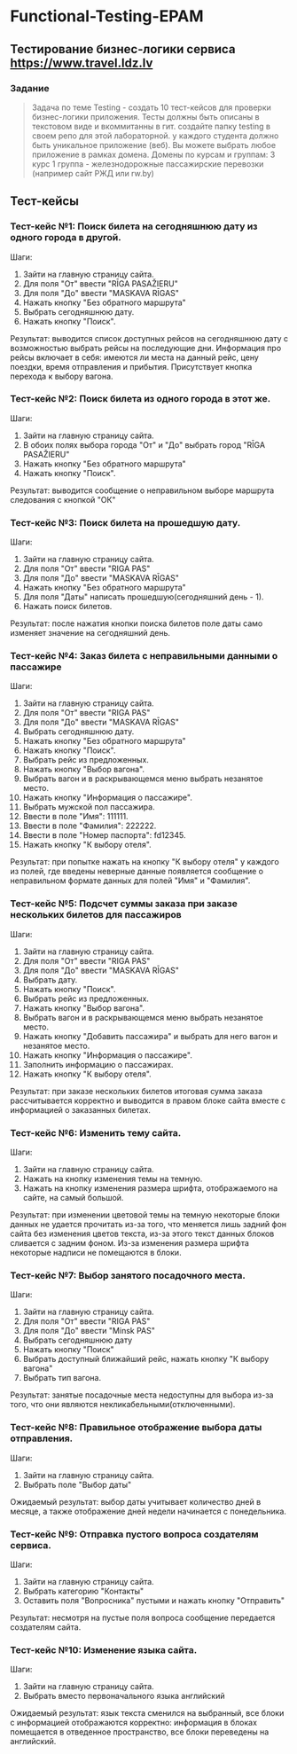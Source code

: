 # Functional-Testing-EPAM
## Тестирование бизнес-логики сервиса https://www.travel.ldz.lv
### Задание
>Задача по теме Testing - создать 10 тест-кейсов для проверки бизнес-логики приложения. Тесты должны быть описаны в текстовом виде и вкоммитанны в гит. создайте папку testing в своем репо для этой лабораторной. у каждого студента должно быть уникальное приложение (веб). Вы можете выбрать любое приложение в рамках домена. Домены по курсам и группам: 3 курс 1 группа - железнодорожные пассажирские перевозки (например сайт РЖД или rw.by)
## Тест-кейсы
### Тест-кейс №1: Поиск билета на сегодняшнюю дату из одного города в другой.
Шаги:
1.  Зайти на главную страницу сайта.
2.  Для поля "От" ввести "RĪGA PASAŽIERU"
3.  Для поля "До" ввести "MASKAVA RĪGAS"
4.  Нажать кнопку "Без обратного маршрута"
5.  Выбрать сегодняшнюю дату.
6.  Нажать кнопку "Поиск".

Результат: выводится список доступных рейсов на сегодняшнюю дату с возможностью выбрать рейсы на последующие дни. Информация про рейсы включает в себя: имеются ли места на данный рейс, цену поездки, время отправления и прибытия. Присутствует кнопка перехода к выбору вагона.

### Тест-кейс №2: Поиск билета из одного города в этот же.
Шаги:
1.  Зайти на главную страницу сайта.
2.  В обоих полях выбора города "От" и "До" выбрать город "RĪGA PASAŽIERU"
3.  Нажать кнопку "Без обратного маршрута"
4.  Нажать кнопку "Поиск".

Результат: выводится сообщение о неправильном выборе маршрута следования с кнопкой "ОК" 

### Тест-кейс №3: Поиск билета на прошедшую дату.
Шаги:
1.  Зайти на главную страницу сайта.
2.  Для поля "От" ввести "RIGA PAS"
3.  Для поля "До" ввести "MASKAVA RĪGAS"
4.  Нажать кнопку "Без обратного маршрута"
5.  Для поля "Даты" написать прошедшую(сегодняшний день - 1).
6.  Нажать поиск билетов.

Результат: после нажатия кнопки поиска билетов поле даты само изменяет значение на сегодняшний день.

### Тест-кейс №4: Заказ билета с неправильными данными о пассажире
Шаги:
1.  Зайти на главную страницу сайта.
2.  Для поля "От" ввести "RIGA PAS"
3.  Для поля "До" ввести "MASKAVA RĪGAS"
4.  Выбрать сегодняшнюю дату.
3.  Нажать кнопку "Без обратного маршрута"
5.  Нажать кнопку "Поиск".
6.  Выбрать рейс из предложенных.
7.  Нажать кнопку "Выбор вагона".
8.  Выбрать вагон и в раскрывающемся меню выбрать незанятое место.
9.  Нажать кнопку "Информация о пассажире".
10. Выбрать мужской пол пассажира.
11. Ввести в поле "Имя": 111111.
12. Ввести в поле "Фамилия": 222222.
13. Ввести в поле "Номер паспорта": fd12345.
14. Нажать кнопку "К выбору отеля".

Результат: при попытке нажать на кнопку "К выбору отеля" у каждого из полей, где введены неверные данные появляется сообщение о неправильном формате данных для полей "Имя" и "Фамилия".

### Тест-кейс №5: Подсчет суммы заказа при заказе нескольких билетов для пассажиров
Шаги:
1.  Зайти на главную страницу сайта.
2.  Для поля "От" ввести "RIGA PAS"
3.  Для поля "До" ввести "MASKAVA RĪGAS"
4.  Выбрать дату.
5.  Нажать кнопку "Поиск".
6.  Выбрать рейс из предложенных.
7.  Нажать кнопку "Выбор вагона".
8.  Выбрать вагон и в раскрывающемся меню выбрать незанятое место.
9.  Нажать кнопку "Добавить пассажира" и выбрать для него вагон и незанятое место.
10. Нажать кнопку "Информация о пассажире".
11. Заполнить информацию о пассажирах.
12. Нажать кнопку "К выбору отеля".

Результат: при заказе нескольких билетов итоговая сумма заказа рассчитывается корректно и выводится в правом блоке сайта вместе с информацией о заказанных билетах.

### Тест-кейс №6: Изменить тему сайта.
Шаги:
1.  Зайти на главную страницу сайта.
2.  Нажать на кнопку изменения темы на темную.
3.  Нажать на кнопку изменения размера шрифта, отображаемого на сайте, на самый большой.

Результат: при изменении цветовой темы на темную некоторые блоки данных не удается прочитать из-за того, что меняется лишь задний фон сайта без изменения цветов текста, из-за этого текст данных блоков сливается с задним фоном. Из-за изменения размера шрифта некоторые надписи не помещаются в блоки.

### Тест-кейс №7: Выбор занятого посадочного места.
Шаги:
1.  Зайти на главную страницу сайта.
2.  Для поля "От" ввести "RIGA PAS"
3.  Для поля "До" ввести "Minsk PAS"
4.  Выбрать сегодняшнюю дату
4.  Нажать кнопку "Поиск"
5.  Выбрать доступный ближайший рейс, нажать кнопку "К выбору вагона"
6.  Выбрать тип вагона.

Результат: занятые посадочные места недоступны для выбора из-за того, что они являются некликабельными(отключенными).

### Тест-кейс №8: Правильное отображение выбора даты отправления.
Шаги:
1.  Зайти на главную страницу сайта.
2.  Выбрать поле "Выбор даты"

Ожидаемый результат: выбор даты учитывает количество дней в месяце, а также отображение дней недели начинается с понедельника.

### Тест-кейс №9: Отправка пустого вопроса создателям сервиса.
Шаги:
1.  Зайти на главную страницу сайта.
2.  Выбрать категорию "Контакты"
3.  Оставить поля "Вопросника" пустыми и нажать кнопку "Отправить"

Результат: несмотря на пустые поля вопроса сообщение передается создателям сайта.

### Тест-кейс №10: Изменение языка сайта.
Шаги:
1.  Зайти на главную страницу сайта.
2.  Выбрать вместо первоначального языка английский

Ожидаемый результат: язык текста сменился на выбранный, все блоки с информацией отображаются корректно: информация в блоках помещается в отведенное пространство, все блоки переведены на английский.
